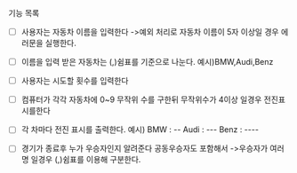 기능 목록
- [ ] 사용자는 자동차 이름을 입력한다
    ->예외 처리로 자동차 이름이 5자 이상일 경우 에러문을 실행한다.

- [ ] 이름을 입력 받은 자동차는 (,)쉼표를 기준으로 나눈다.
    예시)BMW,Audi,Benz
- [ ] 사용자는  시도할 횟수를 입력한다

- [ ] 컴퓨터가 각각 자동차에 0~9 무작위 수를 구한뒤 무작위수가 4이상 일경우 전진표시를한다

- [ ] 각 차마다 전진 표시를 출력한다.
    예시)
    BMW : --
    Audi : ---
    Benz : ----

- [ ] 경기가 종료후 누가 우승자인지 알려준다 공동우승자도 포함해서
     ->우승자가 여러명 일경우 (,)쉼표를 이용해 구분한다.  


